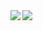 <a href="https://github.com/yuktnk/github-readme-stats">
  <img align="left" src="https://github-readme-stats.vercel.app/api?username=yuktnk&count_private=true&show_icons=true" />
</a>
<a href="https://github.com/yuktnk/github-readme-stats">
  <img align="left" src="https://github-readme-stats.vercel.app/api/top-langs/?username=yuktnk" />
</a>
